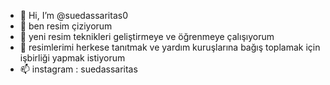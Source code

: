 - 👋 Hi, I’m @suedassaritas0
- 👀 ben resim çiziyorum 
- 🌱 yeni resim teknikleri geliştirmeye ve öğrenmeye çalışıyorum 
- 💞️ resimlerimi herkese tanıtmak ve yardım kuruşlarına bağış toplamak
 için işbirliği yapmak istiyorum 
- 📫 instagram : suedassaritas 

<!---
suedassaritas0/suedassaritas0 is a ✨ special ✨ repository because its `README.md` (this file) appears on your GitHub profile.
You can click the Preview link to take a look at your changes.
--->
